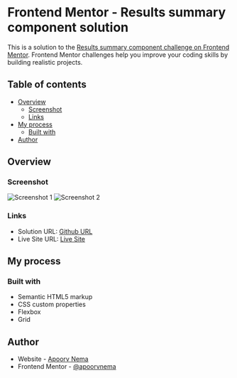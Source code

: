 # Frontend Mentor - Results summary component solution

This is a solution to the [Results summary component challenge on Frontend Mentor](https://www.frontendmentor.io/challenges/results-summary-component-CE_K6s0maV). Frontend Mentor challenges help you improve your coding skills by building realistic projects. 

## Table of contents

- [Overview](#overview)
  - [Screenshot](#screenshot)
  - [Links](#links)
- [My process](#my-process)
  - [Built with](#built-with)
- [Author](#author)

## Overview

### Screenshot

![Screenshot 1](https://github.com/apoorvnema/Result-summary-component-challenge/screenshot(1).png)
![Screenshot 2](https://github.com/apoorvnema/Result-summary-component-challenge/screenshot(2).png)

### Links

- Solution URL: [Github URL](https://github.com/apoorvnema/Result-summary-component-challenge)
- Live Site URL: [Live Site](https://apoorvnema.github.io/Result-summary-component-challenge/)

## My process

### Built with

- Semantic HTML5 markup
- CSS custom properties
- Flexbox
- Grid

## Author

- Website - [Apoorv Nema](https://apoorvnema.pro)
- Frontend Mentor - [@apoorvnema](https://www.frontendmentor.io/profile/apoorvnema)

